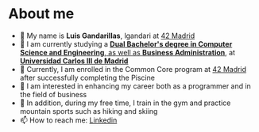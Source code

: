 # About me

- 👋 My name is **Luis Gandarillas**, lgandari at [42 Madrid](https://www.42madrid.com)
- 🔭 I am currently studying a [**Dual Bachelor's degree in Computer Science and Engineering**, as well as **Business Administration**](https://www.uc3m.es/doble-grado/informatica-ade), at [**Universidad Carlos III de Madrid**](https://www.uc3m.es/inicio)
- 🌱 Currently, I am enrolled in the Common Core program at [42 Madrid](https://www.42madrid.com) after successfully completing the Piscine
- 🚀 I am interested in enhancing my career both as a programmer and in the field of business
- 💬 In addition, during my free time, I train in the gym and practice mountain sports such as hiking and skiing
- 📫 How to reach me: [Linkedin](https://www.linkedin.com/in/luis-gandarillas)
